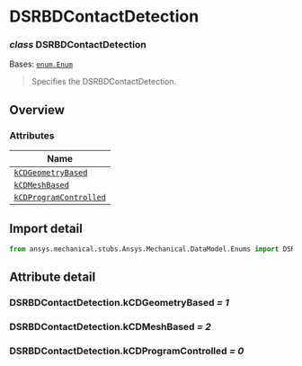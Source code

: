 # DSRBDContactDetection

<a id="DSRBDContactDetection"></a>

### *class* DSRBDContactDetection

Bases: [`enum.Enum`](https://docs.python.org/3/library/enum.html#enum.Enum)

> Specifies the DSRBDContactDetection.

> <!-- !! processed by numpydoc !! -->

<a id="overview"></a>

## Overview

### Attributes

| Name |
| ----------------------------------------------------------------------- |
| [`kCDGeometryBased`](#DSRBDContactDetection.kCDGeometryBased) |
| [`kCDMeshBased`](#DSRBDContactDetection.kCDMeshBased) |
| [`kCDProgramControlled`](#DSRBDContactDetection.kCDProgramControlled) |

<a id="import-detail"></a>

## Import detail

```python
from ansys.mechanical.stubs.Ansys.Mechanical.DataModel.Enums import DSRBDContactDetection
```

<a id="attribute-detail"></a>

## Attribute detail

<a id="DSRBDContactDetection.kCDGeometryBased"></a>

### DSRBDContactDetection.kCDGeometryBased *= 1*

<a id="DSRBDContactDetection.kCDMeshBased"></a>

### DSRBDContactDetection.kCDMeshBased *= 2*

<a id="DSRBDContactDetection.kCDProgramControlled"></a>

### DSRBDContactDetection.kCDProgramControlled *= 0*

